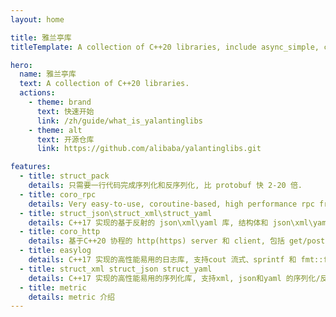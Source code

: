 ```yaml
---
layout: home

title: 雅兰亭库
titleTemplate: A collection of C++20 libraries, include async_simple, coro_rpc and struct_pack.

hero:
  name: 雅兰亭库
  text: A collection of C++20 libraries.
  actions:
    - theme: brand
      text: 快速开始
      link: /zh/guide/what_is_yalantinglibs
    - theme: alt
      text: 开源仓库
      link: https://github.com/alibaba/yalantinglibs.git

features:
  - title: struct_pack
    details: 只需要一行代码完成序列化和反序列化, 比 protobuf 快 2-20 倍.
  - title: coro_rpc
    details: Very easy-to-use, coroutine-based, high performance rpc framework with C++20, more than 2000w qps in echo scene.
  - title: struct_json\struct_xml\struct_yaml
    details: C++17 实现的基于反射的 json\xml\yaml 库, 结构体和 json\xml\yaml 的相互转换.
  - title: coro_http
    details: 基于C++20 协程的 http(https) server 和 client, 包括 get/post, websocket, multipart file upload, chunked and ranges download etc.
  - title: easylog
    details: C++17 实现的高性能易用的日志库, 支持cout 流式、sprintf 和 fmt::format/std::format 输出.
  - title: struct_xml struct_json struct_yaml
    details: C++17 实现的高性能易用的序列化库, 支持xml, json和yaml 的序列化/反序列化.
  - title: metric
    details: metric 介绍
---
```


